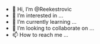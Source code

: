 - 👋 Hi, I’m @Reekestrovic
- 👀 I’m interested in ...
- 🌱 I’m currently learning ...
- 💞️ I’m looking to collaborate on ...
- 📫 How to reach me ...

<!---
Reekestrovic/Reekestrovic is a ✨ special ✨ repository because its `README.md` (this file) appears on your GitHub profile.
You can click the Preview link to take a look at your changes.
--->
